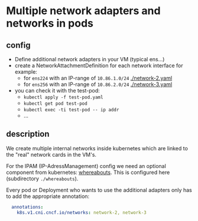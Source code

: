 # Multiple network adapters and networks in pods

## config

- Define additional network adapters in your VM (typical ens...)
- create a NetworkAttachmentDefinition for each network interface for example:
  - for `ens224` with an IP-range of `10.86.1.0/24` [./network-2.yaml](./network-2.yaml)
  - for `ens256` with an IP-range of `10.86.2.0/24` [./network-3.yaml](./network-3.yaml)
- you can check it with the test-pod:
  - `kubectl apply -f test-pod.yaml`
  - `kubectl get pod test-pod`
  - `kubectl exec -ti test-pod -- ip addr`
  - ...

## description

We create multiple internal networks inside kubernetes which are linked to the "real" network cards in the VM's.

For the IPAM (IP-AdressManagement) config we need an optional component from kubernetes: [whereabouts](https://github.com/k8snetworkplumbingwg/whereabouts).
This is configured here (subdirectory `./whereabouts`).

Every pod or Deployment who wants to use the additional adapters only has to add the appropriate annotation:

```yaml
  annotations:
    k8s.v1.cni.cncf.io/networks: network-2, network-3
```
